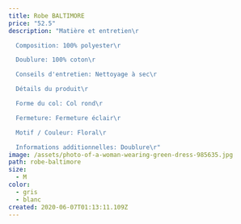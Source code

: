 ```yaml
---
title: Robe BALTIMORE
price: "52.5"
description: "Matière et entretien\r

  Composition: 100% polyester\r

  Doublure: 100% coton\r

  Conseils d'entretien: Nettoyage à sec\r

  Détails du produit\r

  Forme du col: Col rond\r

  Fermeture: Fermeture éclair\r

  Motif / Couleur: Floral\r

  Informations additionnelles: Doublure\r"
image: /assets/photo-of-a-woman-wearing-green-dress-985635.jpg
path: robe-baltimore
size:
  - M
color:
  - gris
  - blanc
created: 2020-06-07T01:13:11.109Z
---
```


